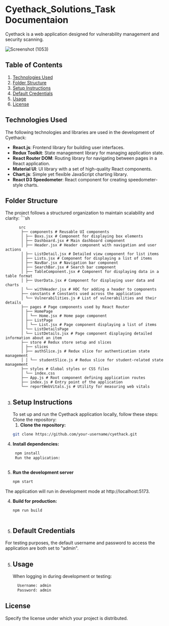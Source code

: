 
# Cyethack_Solutions_Task Documentaion
<p>Cyethack is a web application designed for vulnerability management and security scanning.</p>



![Screenshot (1053)](https://github.com/user-attachments/assets/96635fcf-67c0-4a7b-8e6a-9c4fe9d0a957)
## Table of Contents

1. [Technologies Used](#technologies-used)
2. [Folder Structure](#folder-structure)
3. [Setup Instructions](#setup-instructions)
4. [Default Credentials](#default-credentials)
5. [Usage](#usage)
7. [License](#license)

 ## Technologies Used
 The following technologies and libraries are used in the development of Cyethack:
- **React.js**: Frontend library for building user interfaces. <br/>
- **Redux Toolkit**: State management library for managing application state. <br/>
- **React Router DOM**: Routing library for navigating between pages in a React application. <br/>
- **Material UI**: UI library with a set of high-quality React components. <br/>
- **Chart.js**: Simple yet flexible JavaScript charting library. <br/>
- **React D3 Speedometer**: React component for creating speedometer-style charts. <br/>


## Folder Structure
   The project follows a structured organization to maintain scalability and clarity:
    ```sh
    
          src
           ├── components # Reusable UI components
           │ ├── Boxs.jsx # Component for displaying box elements
           │ ├── Dashboard.jsx # Main dashboard component
           │ ├── Header.jsx # Header component with navigation and user actions
           │ ├── ListDetail.jsx # Detailed view component for list items
           │ ├── Lists.jsx # Component for displaying a list of items
           │ ├── NavBar.jsx # Navigation bar component
           │ ├── SearchBar.jsx # Search bar component
           │ ├── TableComponent.jsx # Component for displaying data in a table format
           │ ├── UserData.jsx # Component for displaying user data and charts
           │ └── withHeader.jsx # HOC for adding a header to components
           ├── constants # Constants used across the application
           │ └── Vulnerabilities.js # List of vulnerabilities and their details
           ├── pages # Page components used by React Router
           │ ├── HomePage
           │ │ └── Home.jsx # Home page component
           │ ├── ListPage
           │ │ └── List.jsx # Page component displaying a list of items
           │ └── ListDetailsPage
           │ └── ListDetails.jsx # Page component displaying detailed information about an item
           ├── store # Redux store setup and slices
           │ ├── slices
           │ ├── authSlice.js # Redux slice for authentication state management
           │ │ └── studentSlice.js # Redux slice for student-related state management      
           ├── styles # Global styles or CSS files
           │ └── index.css
           ├── App.js # Root component defining application routes
           ├── index.js # Entry point of the application
           └── reportWebVitals.js # Utility for measuring web vitals


3. ## Setup Instructions
   To set up and run the Cyethack application locally, follow these steps:
    Clone the repository:
   1. **Clone the repository:**
   ```sh
   git clone https://github.com/your-username/cyethack.git

  2. **Install dependencies:**
      ```sh
       npm install
       Run the application:
   
  3. **Run the development server**
     ```sh
     npm start

The application will run in development mode at http://localhost:5173.

4. **Build for production:**
    ```sh
    npm run build
       
4. ## Default Credentials
For testing purposes, the default username and password to access the application are both set to "admin".

5. ## Usage
    When logging in during development or testing:
     ```sh
       Username: admin
       Password: admin


  ## License
   Specify the license under which your project is distributed.


